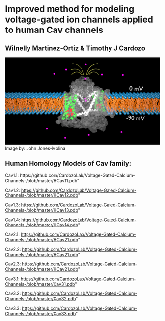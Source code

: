 # Improved method for modeling voltage-gated ion channels applied to human Cav channels
##              Wilnelly Martinez-Ortiz & Timothy J Cardozo

<div>
<img src="https://github.com/CardozoLab/Voltage-Gated-Calcium-Channels-/blob/master/protein%20in%20membrane%20WILLA0001.jpg" 
</div>
Image by: John Jones-Molina

<h2> Human Homology Models of Cav family: </h2>
Cav1.1: https://github.com/CardozoLab/Voltage-Gated-Calcium-Channels-/blob/master/HCav11.pdb"

Cav1.2: https://github.com/CardozoLab/Voltage-Gated-Calcium-Channels-/blob/master/HCav12.pdb"

Cav1.3: https://github.com/CardozoLab/Voltage-Gated-Calcium-Channels-/blob/master/HCav13.pdb"

Cav1.4: https://github.com/CardozoLab/Voltage-Gated-Calcium-Channels-/blob/master/HCav14.pdb"

Cav2.1: https://github.com/CardozoLab/Voltage-Gated-Calcium-Channels-/blob/master/HCav21.pdb"

Cav2.2: https://github.com/CardozoLab/Voltage-Gated-Calcium-Channels-/blob/master/HCav21.pdb"

Cav2.3: https://github.com/CardozoLab/Voltage-Gated-Calcium-Channels-/blob/master/HCav21.pdb"

Cav3.1: https://github.com/CardozoLab/Voltage-Gated-Calcium-Channels-/blob/master/Cav31.pdb"

Cav3.2: https://github.com/CardozoLab/Voltage-Gated-Calcium-Channels-/blob/master/Cav32.pdb"

Cav3.3: https://github.com/CardozoLab/Voltage-Gated-Calcium-Channels-/blob/master/Cav33.pdb"
